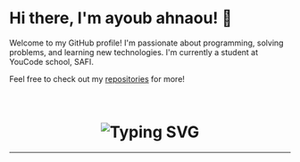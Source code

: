 # Hi there, I'm ayoub ahnaou! 👋

Welcome to my GitHub profile! I'm passionate about programming, solving problems, and learning new technologies. I'm currently a student at YouCode school, SAFI.

Feel free to check out my [repositories](https://github.com/ayoub-ahnaou?tab=repositories) for more!

<br/>
<h1 align="center"><img src="https://readme-typing-svg.herokuapp.com?font=Tiny5&size=40&pause=1000&color=131313&background=A6E000&center=true&vCenter=true&random=false&width=300&height=100&lines=Thank+You+._." alt="Typing SVG" /></h1>
<hr/>
